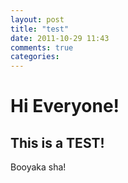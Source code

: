```yaml
---
layout: post
title: "test"
date: 2011-10-29 11:43
comments: true
categories: 
---
```


# Hi Everyone!
## This is a TEST!

Booyaka sha!